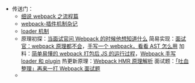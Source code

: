 - 传送门：
	- [细说 webpack 之流程篇](https://developer.aliyun.com/article/61047)
	- [webpack-插件机制杂记](https://juejin.cn/post/6844903789804126222)
	- [loader 机制](https://github.com/youngwind/blog/issues/101)
	- 原理初探：[当面试官问 Webpack 的时候他想知道什么](https://juejin.cn/post/6943468761575849992)
	  简易实现：[面试官：webpack 原理都不会](https://link.juejin.cn?target=https%3A%2F%2Fgithub.com%2FCosen95%2Fblog%2Fissues%2F48)，[手写一个 webpack，看看 AST 怎么用](https://link.juejin.cn?target=https%3A%2F%2Fsegmentfault.com%2Fa%2F1190000039231950)
	  加料：[简单易懂的 webpack 打包后 JS 的运行过程](https://juejin.cn/post/6844903520378814471)，[Webpack 手写 loader 和 plugin](https://juejin.cn/post/6888936770692448270)
	  热更新原理：[Webpack HMR 原理解析](https://link.juejin.cn?target=https%3A%2F%2Fzhuanlan.zhihu.com%2Fp%2F30669007)
	  面试题：[「吐血整理」再来一打 Webpack 面试题](https://juejin.cn/post/6844904094281236487)
	-